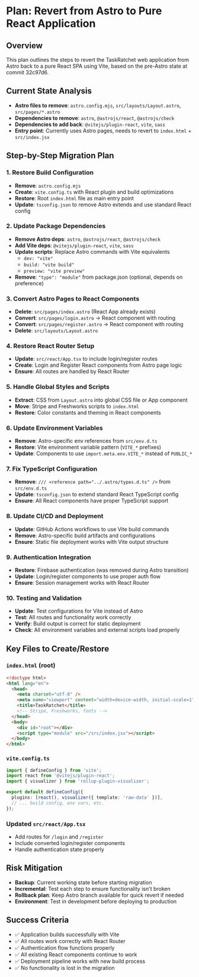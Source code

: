 # Plan: Revert from Astro to Pure React Application

## Overview
This plan outlines the steps to revert the TaskRatchet web application from Astro back to a pure React SPA using Vite, based on the pre-Astro state at commit 32c97d6.

## Current State Analysis
- **Astro files to remove**: `astro.config.mjs`, `src/layouts/Layout.astro`, `src/pages/*.astro`
- **Dependencies to remove**: `astro`, `@astrojs/react`, `@astrojs/check`
- **Dependencies to add back**: `@vitejs/plugin-react`, `vite`, `sass`
- **Entry point**: Currently uses Astro pages, needs to revert to `index.html` + `src/index.jsx`

## Step-by-Step Migration Plan

### 1. Restore Build Configuration
- **Remove**: `astro.config.mjs`
- **Create**: `vite.config.ts` with React plugin and build optimizations
- **Restore**: Root `index.html` file as main entry point
- **Update**: `tsconfig.json` to remove Astro extends and use standard React config

### 2. Update Package Dependencies
- **Remove Astro deps**: `astro`, `@astrojs/react`, `@astrojs/check`
- **Add Vite deps**: `@vitejs/plugin-react`, `vite`, `sass`
- **Update scripts**: Replace Astro commands with Vite equivalents
  - `dev: "vite"` 
  - `build: "vite build"`
  - `preview: "vite preview"`
- **Remove**: `"type": "module"` from package.json (optional, depends on preference)

### 3. Convert Astro Pages to React Components
- **Delete**: `src/pages/index.astro` (React App already exists)
- **Convert**: `src/pages/login.astro` → React component with routing
- **Convert**: `src/pages/register.astro` → React component with routing
- **Delete**: `src/layouts/Layout.astro`

### 4. Restore React Router Setup
- **Update**: `src/react/App.tsx` to include login/register routes
- **Create**: Login and Register React components from Astro page logic
- **Ensure**: All routes are handled by React Router

### 5. Handle Global Styles and Scripts
- **Extract**: CSS from `Layout.astro` into global CSS file or App component
- **Move**: Stripe and Freshworks scripts to `index.html`
- **Restore**: Color constants and theming in React components

### 6. Update Environment Variables
- **Remove**: Astro-specific env references from `src/env.d.ts`
- **Restore**: Vite environment variable pattern (`VITE_*` prefixes)
- **Update**: Components to use `import.meta.env.VITE_*` instead of `PUBLIC_*`

### 7. Fix TypeScript Configuration
- **Remove**: `/// <reference path="../.astro/types.d.ts" />` from `src/env.d.ts`
- **Update**: `tsconfig.json` to extend standard React TypeScript config
- **Ensure**: All React components have proper TypeScript support

### 8. Update CI/CD and Deployment
- **Update**: GitHub Actions workflows to use Vite build commands
- **Remove**: Astro-specific build artifacts and configurations
- **Ensure**: Static file deployment works with Vite output structure

### 9. Authentication Integration
- **Restore**: Firebase authentication (was removed during Astro transition)
- **Update**: Login/register components to use proper auth flow
- **Ensure**: Session management works with React Router

### 10. Testing and Validation
- **Update**: Test configurations for Vite instead of Astro
- **Test**: All routes and functionality work correctly
- **Verify**: Build output is correct for static deployment
- **Check**: All environment variables and external scripts load properly

## Key Files to Create/Restore

### `index.html` (root)
```html
<!doctype html>
<html lang="en">
  <head>
    <meta charset="utf-8" />
    <meta name="viewport" content="width=device-width, initial-scale=1" />
    <title>TaskRatchet</title>
    <!-- Stripe, Freshworks, fonts -->
  </head>
  <body>
    <div id="root"></div>
    <script type="module" src="/src/index.jsx"></script>
  </body>
</html>
```

### `vite.config.ts`
```ts
import { defineConfig } from 'vite';
import react from '@vitejs/plugin-react';
import { visualizer } from 'rollup-plugin-visualizer';

export default defineConfig({
  plugins: [react(), visualizer({ template: 'raw-data' })],
  // ... build config, env vars, etc.
});
```

### Updated `src/react/App.tsx`
- Add routes for `/login` and `/register`
- Include converted login/register components
- Handle authentication state properly

## Risk Mitigation
- **Backup**: Current working state before starting migration
- **Incremental**: Test each step to ensure functionality isn't broken
- **Rollback plan**: Keep Astro branch available for quick revert if needed
- **Environment**: Test in development before deploying to production

## Success Criteria
- ✅ Application builds successfully with Vite
- ✅ All routes work correctly with React Router
- ✅ Authentication flow functions properly
- ✅ All existing React components continue to work
- ✅ Deployment pipeline works with new build process
- ✅ No functionality is lost in the migration